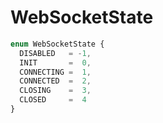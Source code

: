 # WebSocketState

```ts
enum WebSocketState {
  DISABLED   = -1,
  INIT       =  0,
  CONNECTING =  1,
  CONNECTED  =  2,
  CLOSING    =  3,
  CLOSED     =  4
}
```